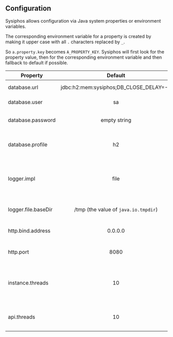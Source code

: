 ## Configuration

Sysiphos allows configuration via Java system properties or environment variables.

The corresponding environment variable for a property is created by making it upper case 
with all `.` characters replaced by `_`.

So `a.property.key` becomes `A_PROPERTY_KEY`. 
Sysiphos will first look for the property value, then for the corresponding 
environment variable and then fallback to default if possible.

| Property      | Default                                  | Description  |
| ------------- |:----------------------------------------:| ------------:|
| database.url  | jdbc:h2:mem:sysiphos;DB_CLOSE_DELAY=-1   | The JDBC URL to use |
| database.user | sa | The JDBC user to use |
| database.password | empty string | The JDBC password to use |
| database.profile | h2 | The database type, currently one of *(h2, mysql)* |
| logger.impl | file | The logger implementation, currently one of *(file, console)*, console will use stdout |
| logger.file.baseDir | /tmp (the value of `java.io.tmpdir`) | The base directory to use for logging |
| http.bind.address | 0.0.0.0 | Address to use to bind the http server |
| http.port | 8080 | Port to use to bind the http server |
| instance.threads | 10 | number of threads to use for database access during instance execution |
| api.threads | 10 | number of threads to use for api request handling |

